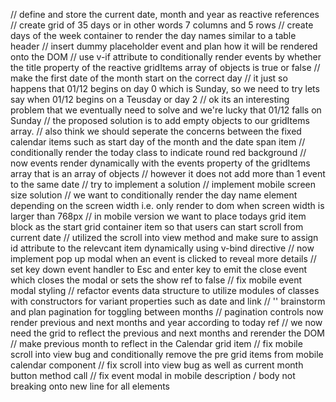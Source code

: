 // define and store the current date, month and year as
reactive references
// create grid of 35 days or in other words 7 columns and 5 rows
// create days of the week container to render the day names similar to a table header
// insert dummy placeholder event and plan how it will be rendered onto the DOM
// use v-if attribute to conditionally render events by whether the title property of the reactive gridItems array of objects is true or false
// make the first date of the month start on the correct day
// it just so happens that 01/12 begins on day 0 which is Sunday, so we need to try lets say when 01/12 begins on a Teusday or day 2
// ok its an interesting problem that we eventually need to solve and we're lucky that 01/12 falls on Sunday
// the proposed solution is to add empty objects to our gridItems array.
// also think we should seperate the concerns between the fixed calendar items such as start day of the month and the date span item
// conditionally render the today class to indicate round red background 
// now events render dynamically with the events property of the gridItems array that is an array of objects 
// however it does not add more than 1 event to the same date
// try to implement a solution
// implement mobile screen size solution 
// we want to conditionally render the day name element depending on the screen width i.e. only render to dom when screen width is larger than 768px
// in mobile version we want to place todays grid item block as the start grid container item so that users can start scroll from current date
// utilized the scroll into view method and make sure to assign id attribute to the relevcant item dynamically using v-bind directive 
// now implement pop up modal when an event is clicked to reveal more details
// set key down event handler to Esc and enter key to emit the close event which closes the modal or sets the show ref to false
// fix mobile event modal styling 
// refactor events data structure to utilize modules of classes with constructors for variant properties such as date and link
// '' brainstorm and plan pagination for toggling between months
// pagination controls now render previous and next months and year according to today ref
// we now need the grid to reflect the previous and next months and rerender the DOM
// make previous month to reflect in the Calendar grid item
// fix mobile scroll into view bug and conditionally remove the pre grid items from mobile calendar component
// fix scroll into view bug as well as current month button method call
// fix event modal in mobile description / body not breaking onto new line for all elements

<script setup>
// filepath: /Users/ck/Desktop/Code/DNT Calendar/vue-project/src/components/Calendar.vue
import { ref } from 'vue';
import dayjs from 'dayjs';
import EventItem from './EventItem.vue';

const currentMonth = ref(dayjs());
const today = dayjs().date();

const previousMonth = () => {
  currentMonth.value = currentMonth.value.subtract(1, 'month');
};

const nextMonth = () => {
  currentMonth.value = currentMonth.value.add(1, 'month');
};

const daysInMonth = (month) => {
  const startOfMonth = month.startOf('month');
  const endOfMonth = month.endOf('month');
  const days = [];
  for (let day = startOfMonth; day.isBefore(endOfMonth) || day.isSame(endOfMonth); day = day.add(1, 'day')) {
    days.push({
      id: day.date(),
      events: [] // Add logic to populate events for each day
    });
  }
  return days;
};

const days = ref(daysInMonth(currentMonth.value));

watch(currentMonth, (newMonth) => {
  days.value = daysInMonth(newMonth);
});
</script>

<template>
  <div>
    <button @click="previousMonth">Previous Month</button>
    <button @click="nextMonth">Next Month</button>
    <h2>{{ currentMonth.format('MMMM YYYY') }}</h2>
    <div class="calendar-grid">
      <div
        v-for="item in days"
        :key="item.id"
        :id="item.id"
        class="grid-item"
      >
        <span
          :style="Number(item.id) === Number(today) ? {
            backgroundColor: 'red',
            borderRadius: '5px',
            padding: '5px'
          } : {}"
        >{{ item.id }}</span>
        <EventItem 
          v-for="event in item.events"
          :key="event.id"
          :event="event"
        />
      </div>
    </div>
  </div>
</template>

<style scoped>
.calendar-grid {
  display: grid;
  grid-template-columns: repeat(7, 1fr);
  gap: 10px;
}

.grid-item {
  border: 1px solid #ccc;
  padding: 10px;
  text-align: center;
}
</style>